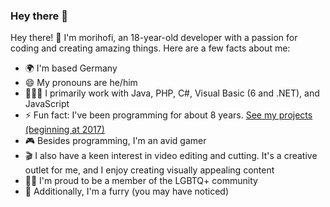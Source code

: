### Hey there 👋

Hey there! 👋 I'm morihofi, an 18-year-old developer with a passion for coding and creating amazing things. Here are a few facts about me:

- 🌍 I'm based Germany
- 😄 My pronouns are he/him
- 👨🏻‍💻 I primarily work with Java, PHP, C#, Visual Basic (6 and .NET), and JavaScript
- ⚡ Fun fact: I've been programming for about 8 years. [See my projects (beginning at 2017)](https://morihofi.de/projects.php?mtm_campaign=github-profile)
- 🎮 Besides programming, I'm an avid gamer
- 🎬 I also have a keen interest in video editing and cutting. It's a creative outlet for me, and I enjoy creating visually appealing content
- 🏳‍🌈 I'm proud to be a member of the LGBTQ+ community
- 🐾 Additionally, I'm a furry (you may have noticed)


<!--
**morihofi/morihofi** is a ✨ _special_ ✨ repository because its `README.md` (this file) appears on your GitHub profile.

Here are some ideas to get you started:

- 🔭 I’m currently working on ...
- 🌱 I’m currently learning ...
- 👯 I’m looking to collaborate on ...
- 🤔 I’m looking for help with ...
- 💬 Ask me about ...
- 📫 How to reach me: ...
- 😄 Pronouns: ...
- ⚡ Fun fact: ...
-->
